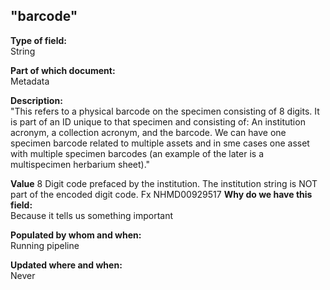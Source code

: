 ## "barcode"

**Type of field:**  
String  

**Part of which document:**  
Metadata

**Description:**  
"This refers to a physical barcode on the specimen consisting of 8 digits. It is part of an ID unique to that specimen and consisting of: 
An institution acronym, a collection acronym, and the barcode. 
We can have one specimen barcode related to multiple assets and in sme cases one asset with multiple specimen barcodes (an example of the later is a multispecimen herbarium sheet)."

**Value**
8 Digit code prefaced by the institution. The institution string is NOT part of the encoded digit code.
Fx NHMD00929517
**Why do we have this field:**  
Because it tells us something important 

**Populated by whom and when:**  
Running pipeline

**Updated where and when:**  
Never
